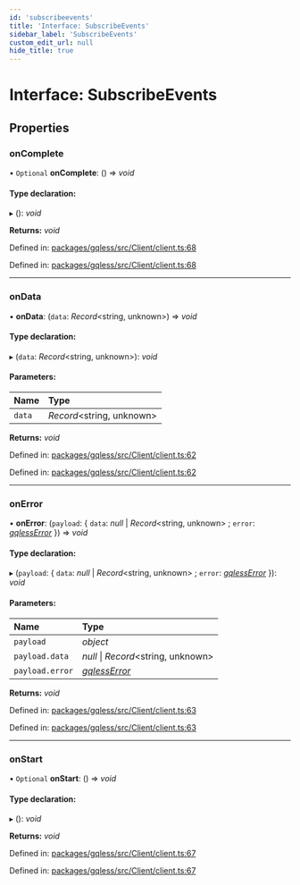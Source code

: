 ```yaml
---
id: 'subscribeevents'
title: 'Interface: SubscribeEvents'
sidebar_label: 'SubscribeEvents'
custom_edit_url: null
hide_title: true
---
```


# Interface: SubscribeEvents

## Properties

### onComplete

• `Optional` **onComplete**: () => _void_

#### Type declaration:

▸ (): _void_

**Returns:** _void_

Defined in: [packages/gqless/src/Client/client.ts:68](https://github.com/gqless/gqless/blob/master/packages/gqless/src/Client/client.ts#L68)

Defined in: [packages/gqless/src/Client/client.ts:68](https://github.com/gqless/gqless/blob/master/packages/gqless/src/Client/client.ts#L68)

---

### onData

• **onData**: (`data`: _Record_<string, unknown\>) => _void_

#### Type declaration:

▸ (`data`: _Record_<string, unknown\>): _void_

#### Parameters:

| Name   | Type                       |
| :----- | :------------------------- |
| `data` | _Record_<string, unknown\> |

**Returns:** _void_

Defined in: [packages/gqless/src/Client/client.ts:62](https://github.com/gqless/gqless/blob/master/packages/gqless/src/Client/client.ts#L62)

Defined in: [packages/gqless/src/Client/client.ts:62](https://github.com/gqless/gqless/blob/master/packages/gqless/src/Client/client.ts#L62)

---

### onError

• **onError**: (`payload`: { `data`: _null_ \| _Record_<string, unknown\> ; `error`: [_gqlessError_](../classes/gqlesserror.md) }) => _void_

#### Type declaration:

▸ (`payload`: { `data`: _null_ \| _Record_<string, unknown\> ; `error`: [_gqlessError_](../classes/gqlesserror.md) }): _void_

#### Parameters:

| Name            | Type                                       |
| :-------------- | :----------------------------------------- |
| `payload`       | _object_                                   |
| `payload.data`  | _null_ \| _Record_<string, unknown\>       |
| `payload.error` | [_gqlessError_](../classes/gqlesserror.md) |

**Returns:** _void_

Defined in: [packages/gqless/src/Client/client.ts:63](https://github.com/gqless/gqless/blob/master/packages/gqless/src/Client/client.ts#L63)

Defined in: [packages/gqless/src/Client/client.ts:63](https://github.com/gqless/gqless/blob/master/packages/gqless/src/Client/client.ts#L63)

---

### onStart

• `Optional` **onStart**: () => _void_

#### Type declaration:

▸ (): _void_

**Returns:** _void_

Defined in: [packages/gqless/src/Client/client.ts:67](https://github.com/gqless/gqless/blob/master/packages/gqless/src/Client/client.ts#L67)

Defined in: [packages/gqless/src/Client/client.ts:67](https://github.com/gqless/gqless/blob/master/packages/gqless/src/Client/client.ts#L67)
